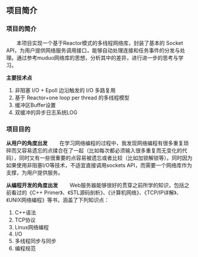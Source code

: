 ## 项目简介
### 项目的简介
&emsp;&emsp;本项目实现一个基于Reactor模式的多线程网络库，封装了基本的 Socket API，为用户提供网络服务调用接口，能够自动处理连接和任务事件的分发与处理。通过参考muduo网络库的思想，分析其中的差异，进行进一步的思考与学习。 
 
**主要技术点**
1. 非阻塞 I/O + Epoll 边沿触发的 I/O 多路复用
2. 基于 Reactor+one loop per thread 的多线程模型
3. 缓冲区Buffer设置
4. 双缓冲的异步日志系统LOG

### 项目目的
**从用户的角度出发**
&emsp;&emsp;在学习网络编程的过程中，我发现网络编程有很多重复琐碎而又容易遗忘的点揉合在了一起（比如每次都必须输入很多重复而无变化的代码），同时又有一些很重要的点容易被遗忘或者比较（比如加锁解锁等）。同时因为如果使用非阻塞I/O等技术，不适宜直接调用sockets API，而需要一个网络库作为支撑，为用户提供服务。

**从编程开发的角度出发**
&emsp;&emsp;Web服务器能够很好的贯穿之前所学的知识，包括之前看过的《C++ Primer》、《STL源码剖析》、《计算机网络》、《TCP/IP详解》、《UNIX网络编程》等书，涵盖了下列知识点：
  
1. C++语法
2. TCP协议
3. Linux网络编程
4. I/O
5. 多线程同步与同步
6. 编程规范
 

 
